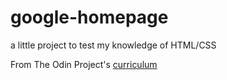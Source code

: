 # google-homepage
a little project to test my knowledge of HTML/CSS

From The Odin Project's [curriculum](http://www.theodinproject.com/courses/web-development-101/lessons/html-css)
